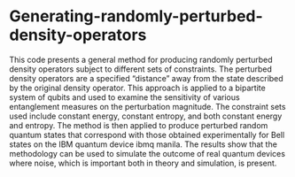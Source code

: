 # Generating-randomly-perturbed-density-operators
This code presents a general method for producing randomly perturbed density operators subject to different sets of constraints. The perturbed density operators are a specified “distance” away from the state described by the original density operator. This approach is applied to a bipartite system of qubits and used to examine the sensitivity of various entanglement measures on the perturbation magnitude. The constraint sets used include constant energy, constant entropy, and both constant energy and entropy. The method is then applied to produce perturbed random quantum states that correspond with those obtained experimentally for Bell states on the IBM quantum device ibmq manila. The results show that the methodology can be used to simulate the outcome of real quantum devices where noise, which is important both in theory and simulation, is present.
